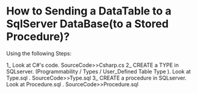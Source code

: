 # How to Sending a DataTable to a SqlServer DataBase(to a Stored Procedure)?

Using the following Steps:

1_ Look at C#'s code. SourceCode>>Csharp.cs
2_ CREATE a TYPE in SQLserver. (Programmability / Types / User_Defined Table Type ). Look at Type.sql . SourceCode>>Type.sql
3_ CREATE a procedure in SQLserver. Look at Procedure.sql . SourceCode>>Procedure.sql
